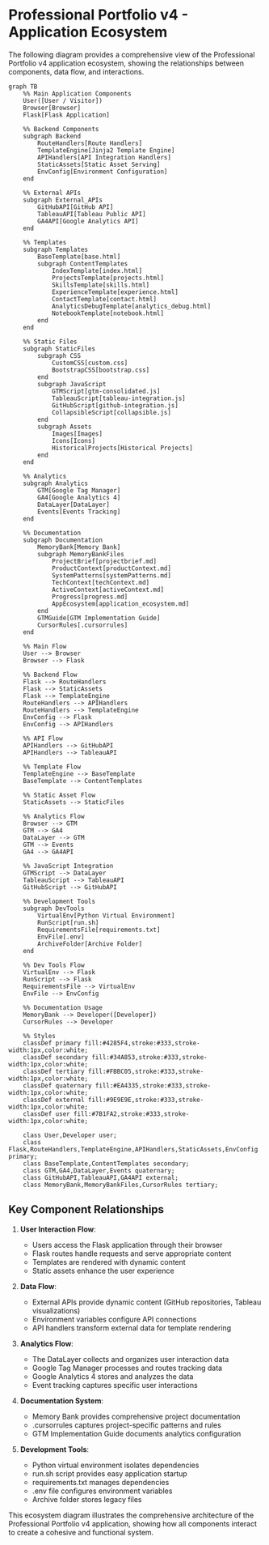 # Professional Portfolio v4 - Application Ecosystem

The following diagram provides a comprehensive view of the Professional Portfolio v4 application ecosystem, showing the relationships between components, data flow, and interactions.

```mermaid
graph TB
    %% Main Application Components
    User([User / Visitor])
    Browser[Browser]
    Flask[Flask Application]
    
    %% Backend Components
    subgraph Backend
        RouteHandlers[Route Handlers]
        TemplateEngine[Jinja2 Template Engine]
        APIHandlers[API Integration Handlers]
        StaticAssets[Static Asset Serving]
        EnvConfig[Environment Configuration]
    end
    
    %% External APIs
    subgraph External_APIs
        GitHubAPI[GitHub API]
        TableauAPI[Tableau Public API]
        GA4API[Google Analytics API]
    end
    
    %% Templates
    subgraph Templates
        BaseTemplate[base.html]
        subgraph ContentTemplates
            IndexTemplate[index.html]
            ProjectsTemplate[projects.html]
            SkillsTemplate[skills.html]
            ExperienceTemplate[experience.html]
            ContactTemplate[contact.html]
            AnalyticsDebugTemplate[analytics_debug.html]
            NotebookTemplate[notebook.html]
        end
    end
    
    %% Static Files
    subgraph StaticFiles
        subgraph CSS
            CustomCSS[custom.css]
            BootstrapCSS[bootstrap.css]
        end
        subgraph JavaScript
            GTMScript[gtm-consolidated.js]
            TableauScript[tableau-integration.js]
            GitHubScript[github-integration.js]
            CollapsibleScript[collapsible.js]
        end
        subgraph Assets
            Images[Images]
            Icons[Icons]
            HistoricalProjects[Historical Projects]
        end
    end
    
    %% Analytics
    subgraph Analytics
        GTM[Google Tag Manager]
        GA4[Google Analytics 4]
        DataLayer[DataLayer]
        Events[Events Tracking]
    end
    
    %% Documentation
    subgraph Documentation
        MemoryBank[Memory Bank]
        subgraph MemoryBankFiles
            ProjectBrief[projectbrief.md]
            ProductContext[productContext.md]
            SystemPatterns[systemPatterns.md]
            TechContext[techContext.md]
            ActiveContext[activeContext.md]
            Progress[progress.md]
            AppEcosystem[application_ecosystem.md]
        end
        GTMGuide[GTM Implementation Guide]
        CursorRules[.cursorrules]
    end
    
    %% Main Flow
    User --> Browser
    Browser --> Flask
    
    %% Backend Flow
    Flask --> RouteHandlers
    Flask --> StaticAssets
    Flask --> TemplateEngine
    RouteHandlers --> APIHandlers
    RouteHandlers --> TemplateEngine
    EnvConfig --> Flask
    EnvConfig --> APIHandlers
    
    %% API Flow
    APIHandlers --> GitHubAPI
    APIHandlers --> TableauAPI
    
    %% Template Flow
    TemplateEngine --> BaseTemplate
    BaseTemplate --> ContentTemplates
    
    %% Static Asset Flow
    StaticAssets --> StaticFiles
    
    %% Analytics Flow
    Browser --> GTM
    GTM --> GA4
    DataLayer --> GTM
    GTM --> Events
    GA4 --> GA4API
    
    %% JavaScript Integration
    GTMScript --> DataLayer
    TableauScript --> TableauAPI
    GitHubScript --> GitHubAPI
    
    %% Development Tools
    subgraph DevTools
        VirtualEnv[Python Virtual Environment]
        RunScript[run.sh]
        RequirementsFile[requirements.txt]
        EnvFile[.env]
        ArchiveFolder[Archive Folder]
    end
    
    %% Dev Tools Flow
    VirtualEnv --> Flask
    RunScript --> Flask
    RequirementsFile --> VirtualEnv
    EnvFile --> EnvConfig
    
    %% Documentation Usage
    MemoryBank --> Developer([Developer])
    CursorRules --> Developer
    
    %% Styles
    classDef primary fill:#4285F4,stroke:#333,stroke-width:1px,color:white;
    classDef secondary fill:#34A853,stroke:#333,stroke-width:1px,color:white;
    classDef tertiary fill:#FBBC05,stroke:#333,stroke-width:1px,color:white;
    classDef quaternary fill:#EA4335,stroke:#333,stroke-width:1px,color:white;
    classDef external fill:#9E9E9E,stroke:#333,stroke-width:1px,color:white;
    classDef user fill:#7B1FA2,stroke:#333,stroke-width:1px,color:white;
    
    class User,Developer user;
    class Flask,RouteHandlers,TemplateEngine,APIHandlers,StaticAssets,EnvConfig primary;
    class BaseTemplate,ContentTemplates secondary;
    class GTM,GA4,DataLayer,Events quaternary;
    class GitHubAPI,TableauAPI,GA4API external;
    class MemoryBank,MemoryBankFiles,CursorRules tertiary;
```

## Key Component Relationships

1. **User Interaction Flow**:
   - Users access the Flask application through their browser
   - Flask routes handle requests and serve appropriate content
   - Templates are rendered with dynamic content
   - Static assets enhance the user experience

2. **Data Flow**:
   - External APIs provide dynamic content (GitHub repositories, Tableau visualizations)
   - Environment variables configure API connections
   - API handlers transform external data for template rendering

3. **Analytics Flow**:
   - The DataLayer collects and organizes user interaction data
   - Google Tag Manager processes and routes tracking data
   - Google Analytics 4 stores and analyzes the data
   - Event tracking captures specific user interactions

4. **Documentation System**:
   - Memory Bank provides comprehensive project documentation
   - .cursorrules captures project-specific patterns and rules
   - GTM Implementation Guide documents analytics configuration

5. **Development Tools**:
   - Python virtual environment isolates dependencies
   - run.sh script provides easy application startup
   - requirements.txt manages dependencies
   - .env file configures environment variables
   - Archive folder stores legacy files

This ecosystem diagram illustrates the comprehensive architecture of the Professional Portfolio v4 application, showing how all components interact to create a cohesive and functional system. 